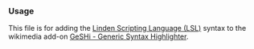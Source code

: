 ### Usage

This file is for adding the [Linden Scripting Language (LSL)](https://wiki.secondlife.com/wiki/LSL_Portal) syntax to the wikimedia add-on [GeSHi - Generic Syntax Highlighter](http://sourceforge.net/projects/geshi/).
